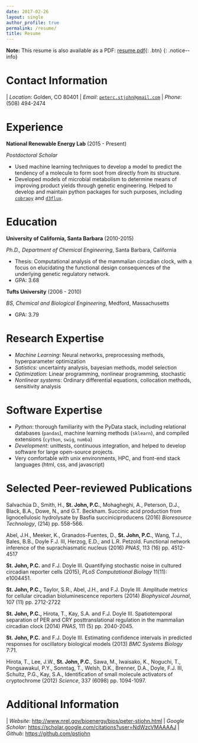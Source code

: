 ```yaml
---
date: 2017-02-26
layout: single
author_profile: true
permalink: /resume/
title: Resume
---
```


**Note:** This resume is also available as a PDF: [<i class="fa fa-file-pdf-o" aria-hidden="true"></i>  resume.pdf](/assets/pdf/resume.pdf){: .btn} 
{: .notice--info}

# Contact Information

| *Location*: Golden, CO 80401
| *Email*: [`peterc.stjohn@gmail.com`](mailto:peterc.stjohn@gmail.com)
| *Phone*: (508) 494-2474


# Experience

**National Renewable Energy Lab** (2015 - Present)

*Postdoctoral Scholar*

* Used machine learning techniques to develop a model to predict the tendency of a molecule to form soot from directly from its structure.
* Developed models of microbial metabolism to determine means of improving product yields through genetic engineering. Helped to develop and maintain python packages for such purposes, including [`cobrapy`](https://github.com/opencobra/cobrapy) and [`d3flux`](https://github.com/pstjohn/d3flux).


# Education

**University of California, Santa Barbara** (2010-2015)

*Ph.D., Department of Chemical Engineering*, Santa Barbara,
California

* Thesis: Computational analysis of the mammalian circadian clock, with a focus on elucidating the functional design consequences of the underlying genetic regulatory network.
* GPA: 3.68

**Tufts University** (2006 - 2010)

*BS, Chemical and Biological Engineering*, Medford, Massachusetts

* GPA: 3.79


# Research Expertise

* *Machine Learning*: Neural networks, preprocessing methods, hyperparameter optimization
* *Satistics*: uncertainty analysis, bayesian methods, model selection
* *Optimization*: Linear programming, nonlinear programming, stochastic
* *Nonlinear systems*: Ordinary differential equations, collocation methods, sensitivity analysis


# Software Expertise

* *Python*: thorough familiarity with the PyData stack, including relational databases (`pandas`), machine learning methods (`sklearn`), and compiled extensions (`cython`, `swig`, `numba`)
* *Development*: unittests, continuous integration, and helped to develop software for large open-source projects.
* Very comfortable with unix environments, HPC, and front-end stack languages (html, css, and javascript)


# Selected Peer-reviewed Publications

Salvachúa D., Smith, H., <span>**St. John, P.C.**</span>, Mohagheghi,
A., Peterson, D.J., Black, B.A., Dowe, N., and G.T. Beckham. Succinic
acid production from lignocellulosic hydrolysate by Basfia
succiniciproducens (2016) <span>*Bioresource Technology*</span>, (214)
pp. 558-566.

Abel, J.H., Meeker, K., Granados-Fuentes, D., <span>**St. John,
P.C.**</span>, Wang, T.J., Bales, B.B., Doyle F.J. III, Herzog, E.D.,
and L.R. Petzold. Functional network inference of the suprachiasmatic
nucleus (2016) <span>*PNAS*</span>, 113 (16) pp. 4512-4517

<span>**St. John, P.C.**</span> and F.J. Doyle III. Quantifying
stochastic noise in cultured circadian reporter cells (2015),
<span>*PLoS Computational Biology*</span> 11(11): e1004451.

<span>**St. John, P.C.,**</span> Taylor, S.R., Abel, J.H., and F.J.
Doyle III. Amplitude metrics for cellular circadian bioluminescence
reporters (2014) <span>*Biophysical Journal*</span>, 107 (11) pp.
2712-2722

<span>**St. John, P.C.,**</span> Hirota, T., Kay, S.A. and F.J. Doyle
III. Spatiotemporal separation of PER and CRY posttranslational
regulation in the mammalian circadian clock (2014) <span>*PNAS*</span>,
111 (5) pp. 2040-2045.

<span>**St. John, P.C.**</span> and F.J. Doyle III. Estimating
confidence intervals in predicted responses for oscillatory biological
models (2013) <span>*BMC Systems Biology*</span> 7:71.

Hirota, T., Lee, J.W., <span>**St. John, P.C.**</span>, Sawa, M.,
Iwaisako, K., Noguchi, T., Pongsawakul, P.Y., Sonntag, T., Welsh, D.K.,
Brenner, D.A., Doyle, F.J. III, Schultz, P.G., Kay, S.A., Identification
of small molecule activators of cryptochrome (2012)
<span>*Science*</span>, 337 (6098) pp. 1094-1097.


# Additional Information

| *Website*: <http://www.nrel.gov/bioenergy/bios/peter-stjohn.html>
| *Google Scholar*: <https://scholar.google.com/citations?user=NdWzcVMAAAAJ>
| *Github*: <https://github.com/pstjohn>
